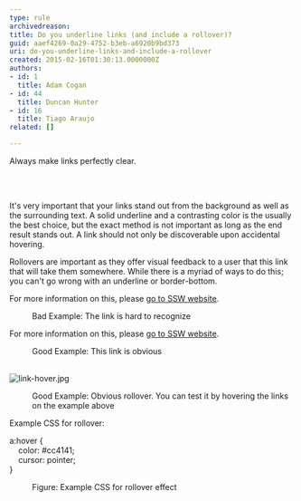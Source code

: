 ```yaml
---
type: rule
archivedreason: 
title: Do you underline links (and include a rollover)?
guid: aaef4269-0a29-4752-b3eb-a6920b9bd373
uri: do-you-underline-links-and-include-a-rollover
created: 2015-02-16T01:30:13.0000000Z
authors:
- id: 1
  title: Adam Cogan
- id: 44
  title: Duncan Hunter
- id: 16
  title: Tiago Araujo
related: []

---
```



<p>​Always make links perfectly clear.</p>
<br><excerpt class='endintro'></excerpt><br>
<p>It's very important that your links stand out from the background as well as the surrounding text. A solid underline and a contrasting color is the usually the best choice, but the exact method is not important as long as the end result stands out. A link should not only be discoverable upon accidental hovering.</p><p>Rollovers are important as they offer visual feedback to a user that this link that will take them somewhere. While there is a myriad of ways to do this; you can't go wrong with an underline or&#160;border-bottom.</p><dl class="badImage"><p class="ssw15-rteElement-GreyBox">For more information on this, please <a href="https&#58;//www.ssw.com.au/" style="border-bottom&#58;none;color&#58;inherit;">go to SSW website</a>.<br></p><dd>Bad Example&#58; The link is hard to recognize<br></dd></dl><dl class="goodImage"><p class="ssw15-rteElement-GreyBox">For more information on this, please&#160;<a href="https&#58;//www.ssw.com.au/">go to SSW website</a>. <br></p><dd>Good Example&#58; This link is obvious<br><br></dd><p class="ssw15-rteElement-GreyBox">​ 
      <img src="/PublishingImages/link-hover.jpg" alt="link-hover.jpg" data-pin-nopin="true" /> <br></p><p class="ssw15-rteElement-P"></p><dd class="ssw15-rteElement-FigureGood"> Good Example&#58; Obvious rollover. You can test it by hovering the links on&#160;​the example above<br></dd></dl><p class="ssw15-rteElement-P">Example CSS for rollover&#58;</p><dl class="image"><dt><p class="ssw15-rteElement-CodeArea">a&#58;hover&#160;&#123;&#160;<br>&#160;&#160;&#160;&#160;color&#58;&#160;#cc4141;<br>&#160;&#160;&#160;&#160;cursor&#58;&#160;pointer;<br>&#125; <br></p></dt><dd>Figure&#58; Example CSS for rollover effect <br></dd></dl>


